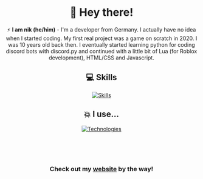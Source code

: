<div align="center">
<h1>👋 Hey there!</h1>

⚡️ **I am nik (he/him)** - I'm a developer from Germany. I actually have no idea when I started coding. My first real project was a game on scratch in 2020. I was 10 years old back then. I eventually started learning python for coding discord bots with discord.py and continued with a little bit of Lua (for Roblox development), HTML/CSS and Javascript.

## 💻 Skills

[![Skills](https://skillicons.dev/icons?i=py,html,css,js,nodejs,react,next,tailwind)](https://skillicons.dev)

## 💥 I use...

[![Technologies](https://skillicons.dev/icons?i=vscode,idea,github,raspberrypi,replit,discord)](https://skillicons.dev)

<br>
<br>
<br>

### Check out my [website](https://nik-dev.eu) by the way!

<br>
<br>
<br>

<img src="https://lanyard.cnrad.dev/api/969253860508061737?amp;borderRadius=25px" alt=""></img>
</div>
